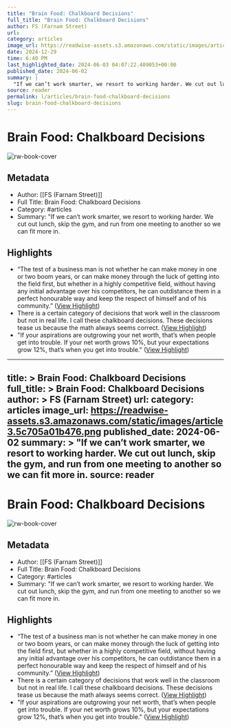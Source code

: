 ```yaml
---
title: "Brain Food: Chalkboard Decisions"
full_title: "Brain Food: Chalkboard Decisions"
author: FS (Farnam Street)
url: 
category: articles
image_url: https://readwise-assets.s3.amazonaws.com/static/images/article3.5c705a01b476.png
date: 2024-12-29
time: 6:40 PM
last_highlighted_date: 2024-06-03 04:07:22.409053+00:00
published_date: 2024-06-02
summary: |
  "If we can’t work smarter, we resort to working harder. We cut out lunch, skip the gym, and run from one meeting to another so we can fit more in.
source: reader
permalink: l/articles/brain-food-chalkboard-decisions
slug: brain-food-chalkboard-decisions
---
```

# Brain Food: Chalkboard Decisions

![rw-book-cover](https://readwise-assets.s3.amazonaws.com/static/images/article3.5c705a01b476.png)

## Metadata
- Author: [[FS (Farnam Street)]]
- Full Title: Brain Food: Chalkboard Decisions
- Category: #articles
- Summary: "If we can’t work smarter, we resort to working harder. We cut out lunch, skip the gym, and run from one meeting to another so we can fit more in.

## Highlights
- “The test of a business man is not whether he can make money in one or two boom years, or can make money through the luck of getting into the field first, but whether in a highly competitive field, without having any initial advantage over his competitors, he can outdistance them in a perfect honourable way and keep the respect of himself and of his community.” ([View Highlight](https://read.readwise.io/read/01hze4czwy29ne4brx36y42wap))
- There is a certain category of decisions that work well in the classroom but not in real life. I call these chalkboard decisions. These decisions tease us because the math always seems correct. ([View Highlight](https://read.readwise.io/read/01hze4e42vstkf502nkj426rk5))
- "If your aspirations are outgrowing your net worth, that’s when people get into trouble. If your net worth grows 10%, but your expectations grow 12%, that’s when you get into trouble." ([View Highlight](https://read.readwise.io/read/01hze4fh22pg0xrd601j8x8104))


---
title: >
  Brain Food: Chalkboard Decisions
full_title: >
  Brain Food: Chalkboard Decisions
author: >
  FS (Farnam Street)
url: 
category: articles
image_url: https://readwise-assets.s3.amazonaws.com/static/images/article3.5c705a01b476.png
published_date: 2024-06-02
summary: >
  "If we can’t work smarter, we resort to working harder. We cut out lunch, skip the gym, and run from one meeting to another so we can fit more in.
source: reader
---
# Brain Food: Chalkboard Decisions

![rw-book-cover](https://readwise-assets.s3.amazonaws.com/static/images/article3.5c705a01b476.png)

## Metadata
- Author: [[FS (Farnam Street)]]
- Full Title: Brain Food: Chalkboard Decisions
- Category: #articles
- Summary: "If we can’t work smarter, we resort to working harder. We cut out lunch, skip the gym, and run from one meeting to another so we can fit more in.

## Highlights
- “The test of a business man is not whether he can make money in one or two boom years, or can make money through the luck of getting into the field first, but whether in a highly competitive field, without having any initial advantage over his competitors, he can outdistance them in a perfect honourable way and keep the respect of himself and of his community.” ([View Highlight](https://read.readwise.io/read/01hze4czwy29ne4brx36y42wap))
- There is a certain category of decisions that work well in the classroom but not in real life. I call these chalkboard decisions. These decisions tease us because the math always seems correct. ([View Highlight](https://read.readwise.io/read/01hze4e42vstkf502nkj426rk5))
- "If your aspirations are outgrowing your net worth, that’s when people get into trouble. If your net worth grows 10%, but your expectations grow 12%, that’s when you get into trouble." ([View Highlight](https://read.readwise.io/read/01hze4fh22pg0xrd601j8x8104))


